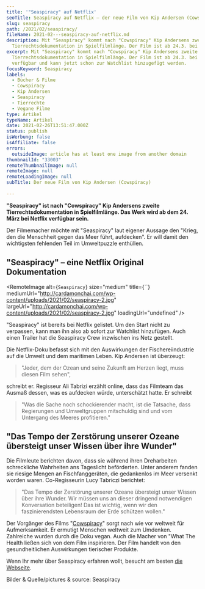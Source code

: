 ```yaml
---
title: '"Seaspiracy" auf Netflix'
seoTitle: Seaspiracy auf Netflix – der neue Film von Kip Andersen (Cowspiracy)
slug: seaspiracy
path: /2021/02/seaspiracy/
fileName: 2021-02---seaspiracy-auf-netflix.md
description: Mit "Seaspiracy" kommt nach "Cowspiracy" Kip Andersens zweite
  Tierrechtsdokumentation in Spielfilmlänge. Der Film ist ab 24.3. bei Netflix.
excerpt: Mit "Seaspiracy" kommt nach "Cowspiracy" Kip Andersens zweite
  Tierrechtsdokumentation in Spielfilmlänge. Der Film ist ab 24.3. bei Netflix
  verfügbar und kann jetzt schon zur Watchlist hinzugefügt werden.
focusKeyword: Seaspiracy
labels:
  - Bücher & Filme
  - Cowspiracy
  - Kip Andersen
  - Seaspiracy
  - Tierrechte
  - Vegane Filme
type: Artikel
typeName: Artikel
date: 2021-02-26T13:51:47.000Z
status: publish
isWerbung: false
isAffiliate: false
errors:
  outsideImage: article has at least one image from another domain
thumbnailId: "33003"
remoteThumbnailImage: null
remoteImage: null
remoteLoadingImage: null
subTitle: Der neue Film von Kip Andersen (Cowspiracy)
  
---
```


**"Seaspiracy" ist nach "Cowspiracy" Kip Andersens zweite
Tierrechtsdokumentation in Spielfilmlänge. Das Werk wird ab dem 24. März bei
Netflix verfügbar sein.**

Der Filmemacher möchte mit "Seaspiracy" laut eigener Aussage den "Krieg, den die
Menschheit gegen das Meer führt, aufdecken". Er will damit den wichtigsten
fehlenden Teil im Umweltpuzzle enthüllen.

## "Seaspiracy" – eine Netflix Original Dokumentation

<RemoteImage alt={`Seaspiracy`} size="medium" title={``}
mediumUrl="http://cardamonchai.com/wp-content/uploads/2021/02/seaspiracy-2.jpg"
largeUrl="http://cardamonchai.com/wp-content/uploads/2021/02/seaspiracy-2.jpg"
loadingUrl="undefined" />

"Seaspiracy" ist bereits bei Netflix gelistet. Um den Start nicht zu verpassen,
kann man ihn also ab sofort zur Watchlist hinzufügen. Auch einen Trailer hat die
Seaspiracy Crew inzwischen ins Netz gestellt.

Die Netflix-Doku befasst sich mit den Auswirkungen der Fischereiindustrie auf
die Umwelt und dem maritimen Leben. Kip Andersen ist überzeugt:

> "Jeder, dem der Ozean und seine Zukunft am Herzen liegt, muss diesen Film
> sehen",

schreibt er. Regisseur Ali Tabrizi erzählt online, dass das Filmteam das Ausmaß
dessen, was es aufdecken würde, unterschätzt hatte. Er schreibt

> "Was die Sache noch schockierender macht, ist die Tatsache, dass Regierungen
> und Umweltgruppen mitschuldig sind und vom Untergang des Meeres profitieren."

## "Das Tempo der Zerstörung unserer Ozeane übersteigt unser Wissen über ihre Wunder"

Die Filmleute berichten davon, dass sie während ihren Dreharbeiten schreckliche
Wahrheiten ans Tageslicht beförderten. Unter anderem fanden sie riesige Mengen
an Fischfanggeräten, die gedankenlos im Meer versenkt worden waren.
Co-Regisseurin Lucy Tabriczi berichtet:

> "Das Tempo der Zerstörung unserer Ozeane übersteigt unser Wissen über ihre
> Wunder. Wir müssen uns an dieser dringend notwendigen Konversation beteiligen!
> Das ist wichtig, wenn wir den faszinierendsten Lebensraum der Erde schützen
> wollen."

Der Vorgänger des Films "[Cowspiracy](/2020/04/cowspiracy-vegane-doku/)" sorgt
nach wie vor weltweit für Aufmerksamkeit. Er ermutigt Menschen weltweit zum
Umdenken. Zahlreiche wurden durch die Doku vegan. Auch die Macher von "What The
Health ließen sich von dem Film inspirieren. Der Film handelt von den
gesundheitlichen Auswirkungen tierischer Produkte.

Wenn Ihr mehr über Seaspiracy erfahren wollt, besucht am besten
[die Webseite](https://www.seaspiracy.org/).

 <YouTube id="1Q5CXN7soQg" />

Bilder &amp; Quelle/pictures &amp; source: Seaspiracy

  